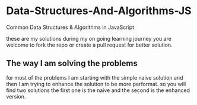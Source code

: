 # Data-Structures-And-Algorithms-JS

Common Data Structures &amp; Algorithms in JavaScript

these are my solutions during my on going learning journey you are welcome to fork the repo or create a pull request for better solution.

## The way I am solving the problems

for most of the problems I am starting with the simple naive solution and then I am trying to enhance the solution to be more performat. so you will find two solutions the first one is the naive and the second is the enhanced version.
